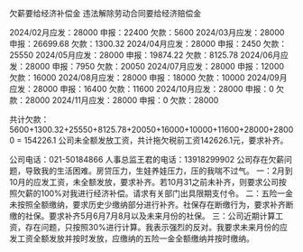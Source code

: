 欠薪要给经济补偿金
违法解除劳动合同要给经济赔偿金

2024/02月应发：28000 申报：22400 欠款：5600
2024/03月应发：28000 申报：26699.68 欠款：1300.32
2024/04月应发：28000 申报：2450 欠款：25550
2024/05月应发：28000 申报：19874.22 欠款：8125.78
2024/06月应发：28000 申报：7950 欠款：20050
2024/07月应发：28000 申报：12000 欠款：16000
2024/08月应发：28000 申报：18000 欠款：10000
2024/09月应发：28000 申报：16400 欠款：11600
2024/10月应发：28000 申报：0 欠款：28000
2024/11月应发：28000 申报：0 欠款：28000

共计欠款：5600+1300.32+25550+8125.78+20050+16000+10000+11600+28000+28000 = 154226.1
公司未全额发放工资，共计拖欠税前工资142626.1元，要求补齐。

公司电话：021-50184866
人事总监王君的电话：13918299902
公司存在欠薪问题，导致我的生活困难。房贷压力，生娃养娃压力，压的我喘不过气。
一：2月到10月的应发工资，未全额发放，要求补齐。若10月31之前未补齐，则要求公司按照欠薪的100%对我进行经济补偿。请求有关部门出具限期支付令。
二：五险一金未按照全额缴纳，要求历史少缴纳部分进行补齐。社保存在断缴行为，要求补齐断缴的社保。要求补齐5月6月7月8月以及未来月份的社保。
三：公司近期计算工资，存在问题，只按照30%进行计算。我表示强烈的反对。我要求未来月份的应发工资全额发放并按时发放，应缴纳的五险一金全额缴纳并按时缴纳。
